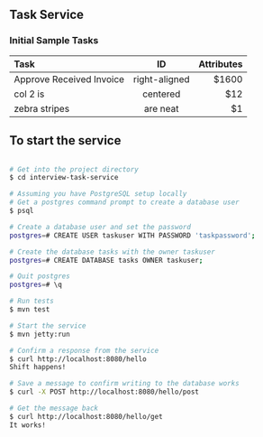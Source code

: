 ## Task Service

### Initial Sample Tasks

| Task        | ID           | Attributes  |
| :------------- |:-------------:| -----:|
| Approve Received Invoice     | right-aligned | $1600 |
| col 2 is      | centered      |   $12 |
| zebra stripes | are neat      |    $1 |

## To start the service



```sh

# Get into the project directory
$ cd interview-task-service

# Assuming you have PostgreSQL setup locally
# Get a postgres command prompt to create a database user
$ psql

# Create a database user and set the password
postgres=# CREATE USER taskuser WITH PASSWORD 'taskpassword';

# Create the database tasks with the owner taskuser
postgres=# CREATE DATABASE tasks OWNER taskuser;

# Quit postgres
postgres=# \q

# Run tests
$ mvn test

# Start the service
$ mvn jetty:run

# Confirm a response from the service
$ curl http://localhost:8080/hello
Shift happens!

# Save a message to confirm writing to the database works
$ curl -X POST http://localhost:8080/hello/post

# Get the message back
$ curl http://localhost:8080/hello/get
It works!
```


